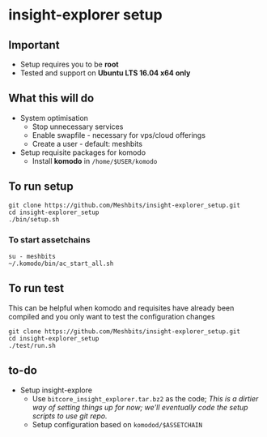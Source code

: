 # insight-explorer setup

## Important

- Setup requires you to be **root**
- Tested and support on **Ubuntu LTS 16.04 x64 only**

## What this will do

- System optimisation
  - Stop unnecessary services
  - Enable swapfile - necessary for vps/cloud offerings
  - Create a user - default: meshbits
- Setup requisite packages for komodo
  - Install **komodo** in `/home/$USER/komodo`


## To run setup

```
git clone https://github.com/Meshbits/insight-explorer_setup.git
cd insight-explorer_setup
./bin/setup.sh
```

### To start assetchains

```
su - meshbits
~/.komodo/bin/ac_start_all.sh
```

## To run test


This can be helpful when komodo and requisites have already been compiled and
you only want to test the configuration changes

```
git clone https://github.com/Meshbits/insight-explorer_setup.git
cd insight-explorer_setup
./test/run.sh
```

## to-do

- Setup insight-explore
  - Use `bitcore_insight_explorer.tar.bz2` as the code; _This is a dirtier way of setting things up for now; we'll eventually code the setup scripts to use git repo._
  - Setup configuration based on `komodod/$ASSETCHAIN`
